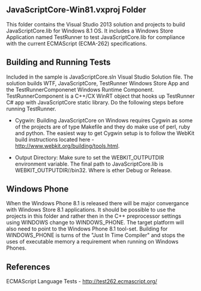 JavaScriptCore-Win81.vxproj Folder
----------------------------------

This folder contains the Visual Studio 2013 solution and projects to build JavaScriptCore.lib for Windows 8.1 OS. It includes a Windows Store Application named TestRunner to test JavaScriptCore.lib for compliance with the current ECMAScript (ECMA-262) specifications.

Building and Running Tests
--------------------------

Included in the sample is JavaScriptCore.sln Visual Studio Solution file. The solution builds WTF, JavaScriptCore, TestRunner Windows Store App and the TestRunnerComponenet Windows Runtime Component. TestRunnerComponent is a C++/CX WinRT object that hooks up TestRunner C# app with JavaScriptCore static library. Do the following steps before running TestRunner.

- Cygwin: Building JavaScriptCore on Windows requires Cygwin as some of the projects are of type Makefile and they do make use of perl, ruby and python. The easiest way to get Cygwin setup is to follow the WebKit build instructions located here - http://www.webkit.org/building/tools.html.

- Output Directory: Make sure to set the WEBKIT_OUTPUTDIR environment variable. The final path to JavaScriptCore.lib is WEBKIT_OUTPUTDIR/<CONFIGURATION>/bin32. Where <CONFIGURATION> is ether Debug or Release. 

Windows Phone
-------------

When the Windows Phone 8.1 is released there will be major convergance with Windows Store 8.1 applications. It should be possible to use the projects in this folder and rather then in the C++ preprocessor settings using WINDOWS change to WINDOWS_PHONE. The target platform will also need to point to the Windows Phone 8.1 tool-set. Building for WINDOWS_PHONE is turns of the "Just In Time Compiler" and stops the uses of executable memory a requirement when running on Windows Phones.


 References
 ----------

 ECMAScript Language Tests - http://test262.ecmascript.org/
